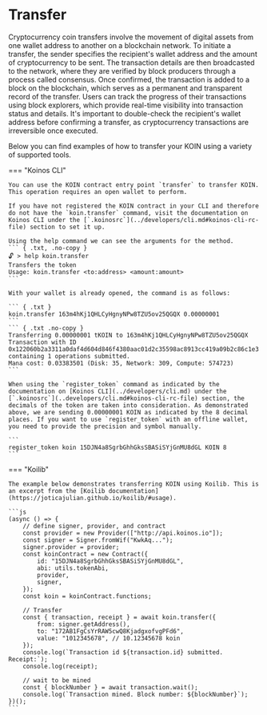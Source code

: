 # Transfer
Cryptocurrency coin transfers involve the movement of digital assets from one wallet address to another on a blockchain network. To initiate a transfer, the sender specifies the recipient's wallet address and the amount of cryptocurrency to be sent. The transaction details are then broadcasted to the network, where they are verified by block producers through a process called consensus. Once confirmed, the transaction is added to a block on the blockchain, which serves as a permanent and transparent record of the transfer. Users can track the progress of their transactions using block explorers, which provide real-time visibility into transaction status and details. It's important to double-check the recipient's wallet address before confirming a transfer, as cryptocurrency transactions are irreversible once executed.

Below you can find examples of how to transfer your KOIN using a variety of supported tools.

=== "Koinos CLI"

    You can use the KOIN contract entry point `transfer` to transfer KOIN. This operation requires an open wallet to perform.

    If you have not registered the KOIN contract in your CLI and therefore do not have the `koin.transfer` command, visit the documentation on Koinos CLI under the [`.koinosrc`](../developers/cli.md#koinos-cli-rc-file) section to set it up.

    Using the help command we can see the arguments for the method.
    ``` { .txt, .no-copy }
    🔓 > help koin.transfer
    Transfers the token
    Usage: koin.transfer <to:address> <amount:amount>
    ```

    With your wallet is already opened, the command is as follows:

    ``` { .txt }
    koin.transfer 163m4hKj1QHLCyHgnyNPw8TZU5ov25QGQX 0.00000001
    ```
    ``` { .txt .no-copy }
    Transferring 0.00000001 tKOIN to 163m4hKj1QHLCyHgnyNPw8TZU5ov25QGQX
    Transaction with ID 0x122060b2a3311a0daf4d604d846f4380aac01d2c35598ac8913cc419a09b2c86c1e3 containing 1 operations submitted.
    Mana cost: 0.03383501 (Disk: 35, Network: 309, Compute: 574723)
    ```

    When using the `register_token` command as indicated by the documentation on [Koinos CLI](../developers/cli.md) under the [`.koinosrc`](..developers/cli.md#koinos-cli-rc-file) section, the decimals of the token are taken into consideration. As demonstrated above, we are sending 0.00000001 KOIN as indicated by the 8 decimal places. If you want to use `register_token` with an offline wallet, you need to provide the precision and symbol manually.

    ```
    register_token koin 15DJN4a8SgrbGhhGksSBASiSYjGnMU8dGL KOIN 8
    ```

=== "Koilib"

    The example below demonstrates transferring KOIN using Koilib. This is an excerpt from the [Koilib documentation](https://joticajulian.github.io/koilib/#usage).

    ```js
    (async () => {
        // define signer, provider, and contract
        const provider = new Provider(["http://api.koinos.io"]);
        const signer = Signer.fromWif("KwkAq...");
        signer.provider = provider;
        const koinContract = new Contract({
            id: "15DJN4a8SgrbGhhGksSBASiSYjGnMU8dGL",
            abi: utils.tokenAbi,
            provider,
            signer,
        });
        const koin = koinContract.functions;

        // Transfer
        const { transaction, receipt } = await koin.transfer({
            from: signer.getAddress(),
            to: "172AB1FgCsYrRAW5cwQ8KjadgxofvgPFd6",
            value: "1012345678", // 10.12345678 koin
        });
        console.log(`Transaction id ${transaction.id} submitted. Receipt:`);
        console.log(receipt);

        // wait to be mined
        const { blockNumber } = await transaction.wait();
        console.log(`Transaction mined. Block number: ${blockNumber}`);
    })();
    ```
